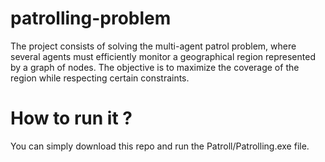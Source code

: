 # patrolling-problem
The project consists of solving the multi-agent patrol problem, where several agents must efficiently monitor a geographical region represented by a graph of nodes. The objective is to maximize the coverage of the region while respecting certain constraints.

# How to run it ?
You can simply download this repo and run the Patroll/Patrolling.exe file.

